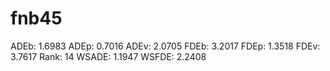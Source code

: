 # fnb45

ADEb: 1.6983
ADEp: 0.7016
ADEv: 2.0705
FDEb: 3.2017
FDEp: 1.3518
FDEv: 3.7617
Rank: 14
WSADE: 1.1947
WSFDE: 2.2408